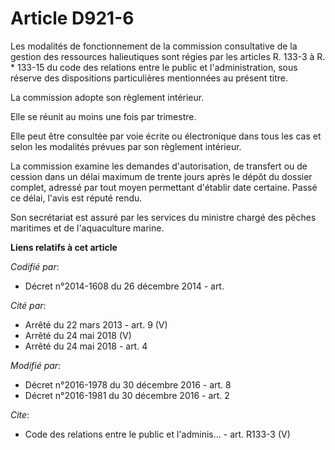 # Article D921-6

Les modalités de fonctionnement de la commission consultative de la gestion des ressources halieutiques sont régies par les
articles R. 133-3 à R. * 133-15 du code des relations entre le public et l'administration, sous réserve des dispositions
particulières mentionnées au présent titre. 

La commission adopte son règlement intérieur. 

Elle se réunit au moins une fois par trimestre. 

Elle peut être consultée par voie écrite ou électronique dans tous les cas et selon les modalités prévues par son règlement
intérieur. 

La commission examine les demandes d'autorisation, de transfert ou de cession dans un délai maximum de trente jours après le
dépôt du dossier complet, adressé par tout moyen permettant d'établir date certaine. Passé ce délai, l'avis est réputé
rendu. 

Son secrétariat est assuré par les services du ministre chargé des pêches maritimes et de l'aquaculture marine.

**Liens relatifs à cet article**

_Codifié par_:

  - Décret n°2014-1608 du 26 décembre 2014 - art.

_Cité par_:

  - Arrêté du 22 mars 2013 - art. 9 (V)
  - Arrêté du 24 mai 2018 (V)
  - Arrêté du 24 mai 2018 - art. 4

_Modifié par_:

  - Décret n°2016-1978 du 30 décembre 2016 - art. 8
  - Décret n°2016-1981 du 30 décembre 2016 - art. 2

_Cite_:

  - Code des relations entre le public et l'adminis... - art. R133-3 (V)
